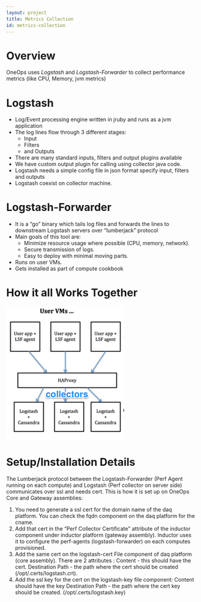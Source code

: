 ```yaml
---
layout: project
title: Metrics Collection
id: metrics-collection
---
```


# Overview
OneOps uses *Logstash* and *Logstash-Forwarder* to collect
 performance metrics (like CPU, Memory, jvm metrics)

# Logstash

* Log/Event processing engine written in jruby and runs as a jvm application
* The log lines flow through 3 different stages:
  * Input
  * Filters
  * and Outputs
* There are many standard inputs, filters and output plugins available
* We have custom output plugin for calling using collector java code.
* Logstash needs a simple config file in json format specify input, filters and outputs
* Logstash  coexist on collector machine.

# Logstash-Forwarder

* It is a “go” binary which tails log files and forwards the lines to downstream Logstash servers over “lumberjack” protocol
* Main goals of this tool are:
  * Minimize resource usage where possible (CPU, memory, network).
  * Secure transmission of logs.
  * Easy to deploy with minimal moving parts.
* Runs on user VMs.
* Gets installed as part of compute cookbook

# How it all Works Together

![Logstash](/assets/docs/local/images/logstash-logstash.png)

# Setup/Installation Details

The Lumberjack protocol between the Logstash-Forwarder (Perf Agent running on each compute) and Logstash (Perf collector on server side) communicates over ssl and needs cert.
This is how it is set up on OneOps Core and Gateway assemblies:

1. You need to generate a  ssl cert for the domain name of the daq platform. You can check the fqdn component on the daq platform for the cname.
2. Add that cert in the “Perf Collector Certificate” attribute of the inductor component under inductor platform (gateway assembly).
   Inductor uses it to configure the perf-agents (logstash-forwarder) on each computes provisioned.
3. Add the same cert on the logstash-cert File component of daq platform (core assembly). There are 2 attributes :
	Content - this should have the cert.
	Destination Path - the path where the cert should be created (/opt/.certs/logstash.crt).
4. Add the ssl key for the cert on the logstash-key file component:
	Content should have the key
	Destination Path - the path where the cert key should be created. (/opt/.certs/logstash.key)
